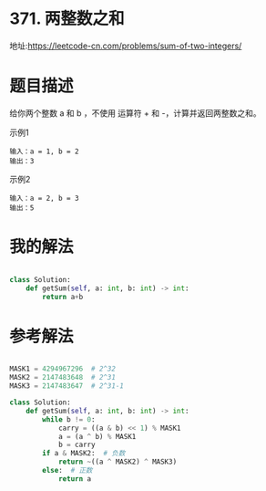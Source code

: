 # 371. 两整数之和
地址:https://leetcode-cn.com/problems/sum-of-two-integers/


# 题目描述
给你两个整数 a 和 b ，不使用 运算符 + 和 - ​​​​​​​，计算并返回两整数之和。

示例1
```
输入：a = 1, b = 2
输出：3

```



示例2
```
输入：a = 2, b = 3
输出：5

```


# 我的解法
```python

class Solution:
    def getSum(self, a: int, b: int) -> int:
        return a+b


```



# 参考解法

```python

MASK1 = 4294967296  # 2^32
MASK2 = 2147483648  # 2^31
MASK3 = 2147483647  # 2^31-1

class Solution:
    def getSum(self, a: int, b: int) -> int:
        while b != 0:
            carry = ((a & b) << 1) % MASK1
            a = (a ^ b) % MASK1
            b = carry
        if a & MASK2:  # 负数
            return ~((a ^ MASK2) ^ MASK3)
        else:  # 正数
            return a



```
